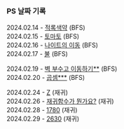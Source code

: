 ### PS 날짜 기록
 
2024.02.14 - [적록색약](https://www.acmicpc.net/problem/10026) (BFS)  
2024.02.15 - [토마토](https://www.acmicpc.net/problem/7569) (BFS)  
2024.02.16 - [나이트의 이동](https://www.acmicpc.net/problem/7562) (BFS)  
2024.02.17 - [불](https://www.acmicpc.net/problem/5427) (BFS)    

2024.02.19 - [벽 부수고 이동하기**](https://www.acmicpc.net/problem/2206) (BFS)  
2024.02.20 - [곱셈***](https://www.acmicpc.net/problem/1629) (BFS)  

2024.02.24 - [Z](https://www.acmicpc.net/problem/1074) (재귀)  
2024.02.26 - [재귀함수가 뭔가요?](https://www.acmicpc.net/problem/17478) (재귀)  
2024.02.28 - [1780](https://www.acmicpc.net/problem/1780) (재귀)  
2024.02.29 - [2630](https://www.acmicpc.net/problem/2630) (재귀)
